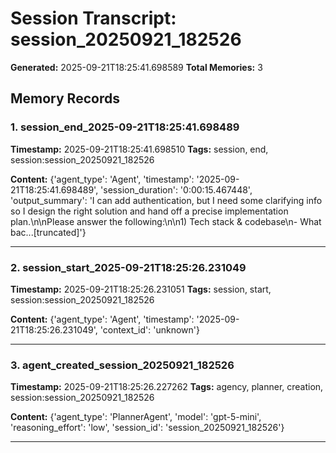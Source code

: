 # Session Transcript: session_20250921_182526

**Generated:** 2025-09-21T18:25:41.698589
**Total Memories:** 3

## Memory Records

### 1. session_end_2025-09-21T18:25:41.698489

**Timestamp:** 2025-09-21T18:25:41.698510
**Tags:** session, end, session:session_20250921_182526

**Content:** {'agent_type': 'Agent', 'timestamp': '2025-09-21T18:25:41.698489', 'session_duration': '0:00:15.467448', 'output_summary': 'I can add authentication, but I need some clarifying info so I design the right solution and hand off a precise implementation plan.\n\nPlease answer the following:\n\n1) Tech stack & codebase\n- What bac...[truncated]'}

---

### 2. session_start_2025-09-21T18:25:26.231049

**Timestamp:** 2025-09-21T18:25:26.231051
**Tags:** session, start, session:session_20250921_182526

**Content:** {'agent_type': 'Agent', 'timestamp': '2025-09-21T18:25:26.231049', 'context_id': 'unknown'}

---

### 3. agent_created_session_20250921_182526

**Timestamp:** 2025-09-21T18:25:26.227262
**Tags:** agency, planner, creation, session:session_20250921_182526

**Content:** {'agent_type': 'PlannerAgent', 'model': 'gpt-5-mini', 'reasoning_effort': 'low', 'session_id': 'session_20250921_182526'}

---

